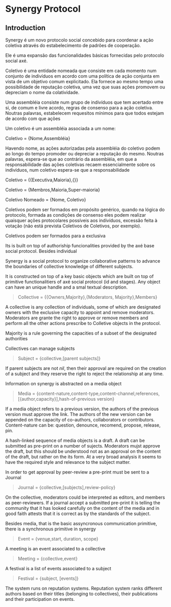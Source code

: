 # Synergy Protocol

## Introduction

Synergy é um novo protocolo social concebido para coordenar a ação coletiva
através do estabelecimento de padrões de cooperação. 

Ele é uma expansão das funcionalidades básicas fornecidas pelo protocolo social
axé. 

Coletivo é uma entidade nomeada que consiste em cada momento num conjunto de 
indivíduos em acordo com uma política de ação conjunta em vista de um objetivo
comum explicitado. Ela fornece ao mesmo tempo uma possibilidade de reputação
coletiva, uma vez que suas ações promovem ou depreciam o nome da colatividade.

Uma assembléia consiste num grupo de indivíduos que tem acertado entre si, de 
comum e livre acordo, regras de consenso para a ação coletiva. Noutras palavras,
estabelecem requesitos mínimos para que todos estejam de acordo com que ações 

Um coletivo é um assembléia associada a um nome:

Coletivo = {Nome,Assembléia}

Havendo nome, as ações autorizadas pela assembléia do coletivo podem ao longo do 
tempo promoder ou depreciar a reputação do mesmo. Noutras palavras, espera-se 
que ao contrário da assembléia, em que a responsabilidade das ações coletivas 
recaem essencialmente sobre os indivíduos, num coletivo espera-se que a 
responsabilidade 



Coletivo = {{Executiva,Maioria},{}}

Coletivo = {Membros,Maioria,Super-maioria}

Coletivo Nomeado = {Nome, Coletivo}

Coletivos podem ser formados em propósito genérico, quando na lógica do 
protocolo, formada as condições de consenso eles podem realizar quaisquer ações
protocolares possíveis aos indivíduos, excessão feita à votação (não está 
prevista Coletivos de Coletivos, por exemplo).

Coletivos podem ser formados para a exclusiva 


Its is built on top of authoriship funcionalities provided by the axé base 
social protocol. Besides individual


Synergy is a social protocol to organize collaborative patterns to advance the
boundaries of collective knowledge of different subjects. 

It is constructed on top of a key basic objects which are built on top of 
primitive functionalitiers of axé social protocol (id and stages). Any object can
have an unique handle and a smal textual description. 

> Collective = {{Owners,Majority},{Moderators, Majority},Members}

A collective is any collection of individuals, some of which are designated owners
with the exclusive capacity to appoint and remove moderators. Moderators are 
grante the right to approve or remove members and perform all the other actions
prescribe to Colletive objects in the protocol. 

Majority is a rule governing the capacities of a subset of the designated authorities

Collectives can manage subjects 

> Subject = {collective,[parent subjects]}

If parent subjects are not *nil*, then their approval are required on the creation
of a subject and they reserve the right to reject the relationship at any time.

Information on synergy is abstracted on a media object 

> Media = {content-nature,content-type,content-channel,references,[{author,capacity}],hash-of-previous version}

If a media object refers to a previous version, the authors of the previous version must approve the link. The authors of the new version can be appended on the capacity of co-authors, collaborators or contributors. Content-nature can be: question, denounce, recomend, propose, release, pin. 

A hash-linked sequence of media objects is a draft. A draft can be submitted as 
pre-print on a number of sujects. Moderators mujst approve the draft, but this 
should be understood not as an approval on the content of the draft, but rather on
the its form. At a very broad analysis it seems to have the required style and
relevance to the subject matter. 

In order to get approval by peer-review a pre-print must be sent to a Journal

> Journal = {collective,[subjects],review-policy}

On the collective, moderators could be interpreted as editors, and members as 
peer-reviewers. If a journal accept a submitted pre-print it is telling the 
community that it has looked carefully on the content of the media and in good
faith attests that it is correct as by the standards of the subject. 

Besides media, that is the basic assyncronous communication primitive, there is a synchronous primitive in synergy

> Event = {venue,start, duration, scope}

A meeting is an event associated to a collective

> Meeting = {collective,event}

A festival is a list of events associated to a subject 

> Festival = {subject, [events]}

The system runs on reputation systems. Reputation system ranks different authors
based on their titles (belonging to collectives), their publications and their
participation on events. 

